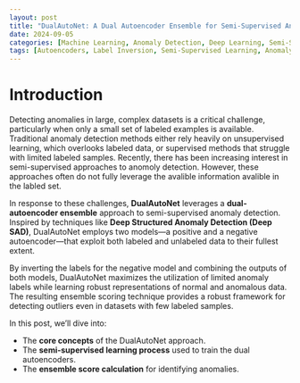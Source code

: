 ```yaml
---
layout: post
title: "DualAutoNet: A Dual Autoencoder Ensemble for Semi-Supervised Anomaly Detection"
date: 2024-09-05
categories: [Machine Learning, Anomaly Detection, Deep Learning, Semi-Supervised Learning, Ensemble Methods]
tags: [Autoencoders, Label Inversion, Semi-Supervised Learning, Anomaly Detection, Neural Networks, Representation Learning, Dual-Model System, Ensemble Scoring]
---
```


# Introduction

Detecting anomalies in large, complex datasets is a critical challenge, particularly when only a small set of labeled examples is available. Traditional anomaly detection methods either rely heavily on unsupervised learning, which overlooks labeled data, or supervised methods that struggle with limited labeled samples. Recently, there has been increasing interest in semi-supervised approaches to anomoly detection. However, these approaches often do not fully leverage the avalible information avalible in the labled set.

In response to these challenges, **DualAutoNet** leverages a **dual-autoencoder ensemble** approach to semi-supervised anomaly detection. Inspired by techniques like **Deep Structured Anomaly Detection (Deep SAD)**, DualAutoNet employs two models—a positive and a negative autoencoder—that exploit both labeled and unlabeled data to their fullest extent.

By inverting the labels for the negative model and combining the outputs of both models, DualAutoNet maximizes the utilization of limited anomaly labels while learning robust representations of normal and anomalous data. The resulting ensemble scoring technique provides a robust framework for detecting outliers even in datasets with few labeled samples.

In this post, we’ll dive into:
- The **core concepts** of the DualAutoNet approach.
- The **semi-supervised learning process** used to train the dual autoencoders.
- The **ensemble score calculation** for identifying anomalies.
